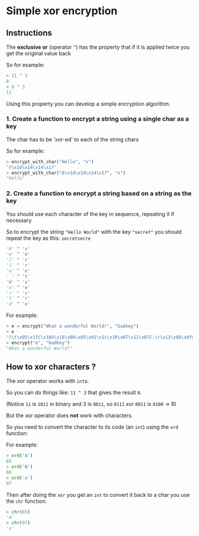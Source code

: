 # Simple xor encryption

## Instructions
 
The **exclusive or** (operator `^`) has the property that if it is applied twice you get the original value back

So for example:
```python
> 11 ^ 3
8
> 8 ^ 3
11
```

Using this property you can develop a simple encryption algorithm.

### 1. Create a function to encrypt a string using a single char as a key 

The char has to be 'xor-ed' to each of the string chars

So for example:
```python
> encrypt_with_char("Hello", "x")
"0\x1d\x14\x14\x17"
> encrypt_with_char("0\x1d\x14\x14\x17", "x")
"Hello"
```

### 2. Create a function to encrypt a string based on a string as the key

You should use each character of the key in sequence, repeating it if necessary

So to encrypt the string `"Hello World"` with the key `"secret"`
you should repeat the key as this: `secretsecre`

```python
'H' ^ 's'
'e' ^ 'e'
'l' ^ 'c'
'l' ^ 'r'
'o' ^ 'e'
' ' ^ 't'
'W' ^ 's'
'o' ^ 'e'
'r' ^ 'c'
'l' ^ 'r'
'd' ^ 'e'
```

For example:
```python
> e = encrypt("What a wonderful World!", "badkey")
> e
"5\t\x05\x1fE\x18B\x16\x0b\x05\x01\x1c\x10\x07\x11\x07E.\r\x13\x08\x0fD"
> encrypt("e", "badkey")
"What a wonderful World!"
```

## How to xor characters ?

The xor operator works with `int`s. 

So you can do things like: `11 ^ 3` that gives the result `8`.

(Notice `11` is `1011` in binary and 3 is `0011`, so `0111` xor `0011` is `0100` -> 8)

But the xor operator does **not** work with characters.

So you need to convert the character to its code (an `int`) using the `ord` function:

For example:
```python
> ord('A')
65
> ord('B')
66
> ord('a')
97
```

Then after doing the `xor` you get an `int` to convert it back to a char you use the `chr` function:

```python
> chr(65)
'A'
> chr(97)
'a'
```
